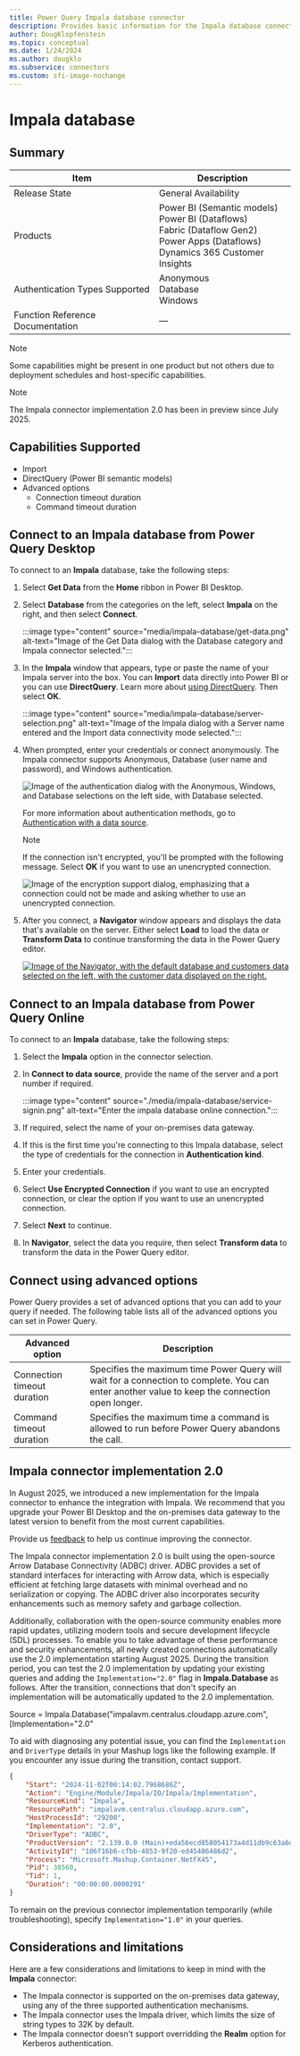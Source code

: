 ```yaml
---
title: Power Query Impala database connector
description: Provides basic information for the Impala database connector, along with how to connect to your Impala data.
author: DougKlopfenstein
ms.topic: conceptual
ms.date: 1/24/2024
ms.author: dougklo
ms.subservice: connectors
ms.custom: sfi-image-nochange
---
```


# Impala database

## Summary

| Item | Description |
| ---- | ----------- |
| Release State | General Availability |
| Products | Power BI (Semantic models)<br/>Power BI (Dataflows)<br/>Fabric (Dataflow Gen2)<br/>Power Apps (Dataflows)<br/>Dynamics 365 Customer Insights |
| Authentication Types Supported | Anonymous<br/>Database<br/>Windows |
| Function Reference Documentation | &mdash; |

> [!NOTE]
> Some capabilities might be present in one product but not others due to deployment schedules and host-specific capabilities.

> [!NOTE]
> The Impala connector implementation 2.0 has been in preview since July 2025.  

## Capabilities Supported

* Import
* DirectQuery (Power BI semantic models)
* Advanced options
  * Connection timeout duration
  * Command timeout duration

## Connect to an Impala database from Power Query Desktop

To connect to an **Impala** database, take the following steps:

1. Select **Get Data** from the **Home** ribbon in Power BI Desktop.

2. Select **Database** from the categories on the left, select **Impala** on the right, and then select **Connect**.

    :::image type="content" source="media/impala-database/get-data.png" alt-text="Image of the Get Data dialog with the Database category and Impala connector selected.":::

3. In the **Impala** window that appears, type or paste the name of your Impala server into the box. You can **Import** data directly into Power BI or you can use **DirectQuery**. Learn more about [using DirectQuery](/power-bi/connect-data/desktop-use-directquery). Then select **OK**.

    :::image type="content" source="media/impala-database/server-selection.png" alt-text="Image of the Impala dialog with a Server name entered and the Import data connectivity mode selected.":::

4. When prompted, enter your credentials or connect anonymously. The Impala connector supports Anonymous, Database (user name and password), and Windows authentication.

    ![Image of the authentication dialog with the Anonymous, Windows, and Database selections on the left side, with Database selected.](media/impala-database/sign-in-screen.png)

   For more information about authentication methods, go to [Authentication with a data source](../connectorauthentication.md).

   > [!NOTE]
   >  If the connection isn't encrypted, you'll be prompted with the following message. Select **OK** if you want to use an unencrypted connection.

   ![Image of the encryption support dialog, emphasizing that a connection could not be made and asking whether to use an unencrypted connection.](media/impala-database/encryption-warning.png)

5. After you connect, a **Navigator** window appears and displays the data that's available on the server. Either select **Load** to load the data or **Transform Data** to continue transforming the data in the Power Query editor.

    [![Image of the Navigator, with the default database and customers data selected on the left, with the customer data displayed on the right.](media/impala-database/navigator.png)](media/impala-database/navigator.png#lightbox)

## Connect to an Impala database from Power Query Online

To connect to an **Impala** database, take the following steps:

1. Select the **Impala** option in the connector selection.

2. In **Connect to data source**, provide the name of the server and a port number if required.

   :::image type="content" source="./media/impala-database/service-signin.png" alt-text="Enter the impala database online connection.":::

3. If required, select the name of your on-premises data gateway.

4. If this is the first time you're connecting to this Impala database, select the type of credentials for the connection in **Authentication kind**.

5. Enter your credentials.

6. Select **Use Encrypted Connection** if you want to use an encrypted connection, or clear the option if you want to use an unencrypted connection.

7. Select **Next** to continue.

8. In **Navigator**, select the data you require, then select **Transform data** to transform the data in the Power Query editor.

## Connect using advanced options

Power Query provides a set of advanced options that you can add to your query if needed. The following table lists all of the advanced options you can set in Power Query.

| Advanced option | Description |
| --------------- | ----------- |
| Connection timeout duration | Specifies the maximum time Power Query will wait for a connection to complete. You can enter another value to keep the connection open longer.|
| Command timeout duration | Specifies the maximum time a command is allowed to run before Power Query abandons the call. |

## Impala connector implementation 2.0

In August 2025, we introduced a new implementation for the Impala connector to enhance the integration with Impala. We recommend that you upgrade your Power BI Desktop and the on-premises data gateway to the latest version to benefit from the most current capabilities. 

Provide us [feedback](https://aka.ms/ImpalaConnectorFeedback) to help us continue improving the connector. 

The Impala connector implementation 2.0 is built using the open-source Arrow Database Connectivity (ADBC) driver. ADBC provides a set of standard interfaces for interacting with Arrow data, which is especially efficient at fetching large datasets with minimal overhead and no serialization or copying. The ADBC driver also incorporates security enhancements such as memory safety and garbage collection.

Additionally, collaboration with the open-source community enables more rapid updates, utilizing modern tools and secure development lifecycle (SDL) processes. To enable you to take advantage of these performance and security enhancements, all newly created connections automatically use the 2.0 implementation starting August 2025. During the transition period, you can test the 2.0 implementation by updating your existing queries and adding the `Implementation="2.0"` flag in **Impala.Database** as follows. After the transition, connections that don't specify  an implementation will be automatically updated to the 2.0 implementation.

Source = Impala.Database("impalavm.centralus.cloudapp.azure.com", [Implementation="2.0"

To aid with diagnosing any potential issue, you can find the `Implementation` and `DriverType` details in your Mashup logs like the following example. If you encounter any issue during the transition, contact support.

```json 
{ 
    "Start": "2024-11-02T00:14:02.7968686Z", 
    "Action": "Engine/Module/Impala/IO/Impala/Implementation", 
    "ResourceKind": "Impala", 
    "ResourcePath": "impalavm.centralus.cloudapp.azure.com",
    "HostProcessId": "29200",
    "Implementation": "2.0",
    "DriverType": "ADBC",
    "ProductVersion": "2.139.0.0 (Main)+eda56ecd858054173a4d11db9c63a6da5cf92a99",
    "ActivityId": "106f16b6-cfbb-4853-9f20-ed45486486d2",
    "Process": "Microsoft.Mashup.Container.NetFX45",
    "Pid": 38560,
    "Tid": 1,
    "Duration": "00:00:00.0000291"
}
```

To remain on the previous connector implementation temporarily (while troubleshooting), specify `Implementation="1.0"` in your queries.

## Considerations and limitations

Here are a few considerations and limitations to keep in mind with the **Impala** connector:

* The Impala connector is supported on the on-premises data gateway, using any of the three supported authentication mechanisms.
* The Impala connector uses the Impala driver, which limits the size of string types to 32K by default.
* The Impala connector doesn't support overridding the **Realm** option for Kerberos authentication.

